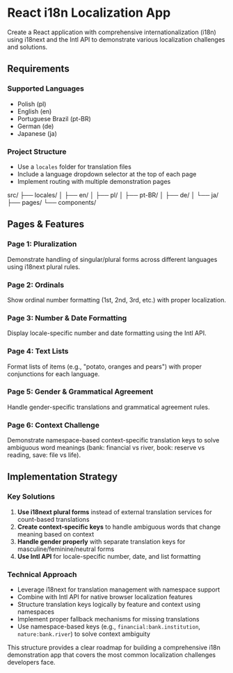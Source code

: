 # React i18n Localization App

Create a React application with comprehensive internationalization (i18n) using i18next and the Intl API to demonstrate various localization challenges and solutions.

## Requirements

### Supported Languages
- Polish (pl)
- English (en) 
- Portuguese Brazil (pt-BR)
- German (de)
- Japanese (ja)

### Project Structure
- Use a `locales` folder for translation files
- Include a language dropdown selector at the top of each page
- Implement routing with multiple demonstration pages

src/
├── locales/
│   ├── en/
│   ├── pl/
│   ├── pt-BR/
│   ├── de/
│   └── ja/
├── pages/
└── components/

## Pages & Features

### Page 1: Pluralization
Demonstrate handling of singular/plural forms across different languages using i18next plural rules.

### Page 2: Ordinals  
Show ordinal number formatting (1st, 2nd, 3rd, etc.) with proper localization.

### Page 3: Number & Date Formatting
Display locale-specific number and date formatting using the Intl API.

### Page 4: Text Lists
Format lists of items (e.g., "potato, oranges and pears") with proper conjunctions for each language.

### Page 5: Gender & Grammatical Agreement
Handle gender-specific translations and grammatical agreement rules.

### Page 6: Context Challenge
Demonstrate namespace-based context-specific translation keys to solve ambiguous word meanings (bank: financial vs river, book: reserve vs reading, save: file vs life).

## Implementation Strategy

### Key Solutions
1. **Use i18next plural forms** instead of external translation services for count-based translations
2. **Create context-specific keys** to handle ambiguous words that change meaning based on context
3. **Handle gender properly** with separate translation keys for masculine/feminine/neutral forms
4. **Use Intl API** for locale-specific number, date, and list formatting

### Technical Approach
- Leverage i18next for translation management with namespace support
- Combine with Intl API for native browser localization features
- Structure translation keys logically by feature and context using namespaces
- Implement proper fallback mechanisms for missing translations
- Use namespace-based keys (e.g., `financial:bank.institution`, `nature:bank.river`) to solve context ambiguity

This structure provides a clear roadmap for building a comprehensive i18n demonstration app that covers the most common localization challenges developers face.
